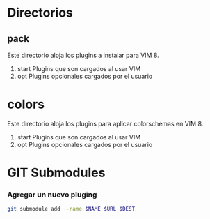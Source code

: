 # Directorios
## pack
Este directorio aloja los plugins a instalar para VIM 8.
1. start
  Plugins que son cargados al usar VIM
2. opt
  Plugins opcionales cargados por el usuario
# colors
Este directorio aloja los plugins para aplicar colorschemas en VIM 8.
1. start
  Plugins que son cargados al usar VIM
2. opt
  Plugins opcionales cargados por el usuario

# GIT Submodules
### Agregar un nuevo pluging
~~~bash
git submodule add --name $NAME $URL $DEST
~~~

